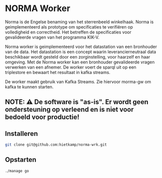 # NORMA Worker

Norma is de Engelse benaming van het sterrenbeeld winkelhaak. Norma is geimplementeerd als prototype om specificaties te verifiëren op volledigheid en correctheid. Het betreffen de specificaties voor gevalideerde vragen van het programma KIK-V. 

Norma worker is geimplementeerd voor het datastation van een bronhouder van de data. Het datastation is een concept waarin leverancierneutraal data beschikbaar wordt gesteld door een zorginstelling, voor haarzelf en haar omgeving. Met de Norma worker kan een bronhouder gevalideerde vragen verwerken van een afnemer. De worker voert de sparql uit op een triplestore en bewaart het resultaat in kafka streams.

De worker maakt gebruik van Kafka Streams. Zie hiervoor morma-gw om kafka te kunnen starten.

**NOTE:**
:warning: De software is "as-is".
Er wordt geen ondersteuning op verleend en is niet voor bedoeld voor productie!
---

## Installeren

```bash
git clone git@github.com:hietkamp/norma-wrk.git
```

## Opstarten

```bash
./manage go
```
